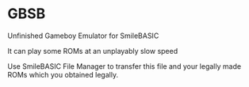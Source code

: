 # GBSB
Unfinished Gameboy Emulator for SmileBASIC

It can play some ROMs at an unplayably slow speed

Use SmileBASIC File Manager to transfer this file and your legally made ROMs which you obtained legally.
